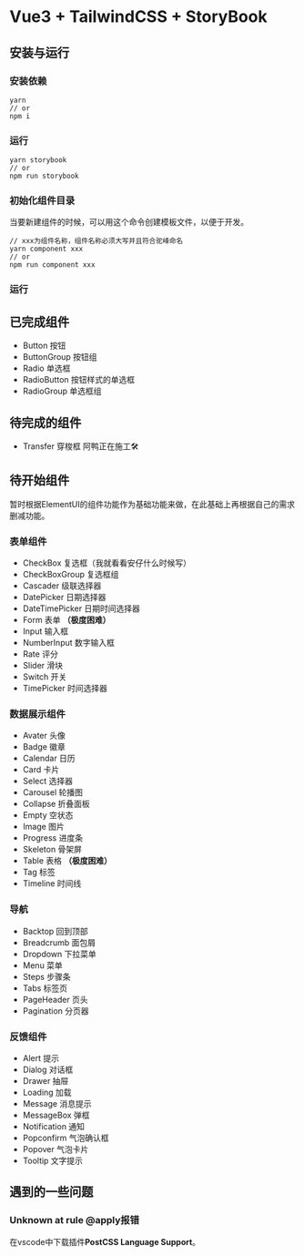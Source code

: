 # Vue3 + TailwindCSS + StoryBook

## 安装与运行
### 安装依赖
```shell
yarn 
// or
npm i
```

### 运行
```shell
yarn storybook
// or
npm run storybook
```

### 初始化组件目录
当要新建组件的时候，可以用这个命令创建模板文件，以便于开发。
```shell
// xxx为组件名称，组件名称必须大写并且符合驼峰命名
yarn component xxx
// or
npm run component xxx
```

### 运行

## 已完成组件
- Button 按钮
- ButtonGroup 按钮组
- Radio 单选框
- RadioButton 按钮样式的单选框
- RadioGroup 单选框组

## 待完成的组件
- Transfer 穿梭框  阿鸭正在施工🛠

## 待开始组件
暂时根据ElementUI的组件功能作为基础功能来做，在此基础上再根据自己的需求删减功能。
### 表单组件
- CheckBox 复选框（我就看看安仔什么时候写）
- CheckBoxGroup 复选框组
- Cascader 级联选择器
- DatePicker 日期选择器
- DateTimePicker 日期时间选择器
- Form 表单 **（极度困难）**
- Input 输入框
- NumberInput 数字输入框
- Rate 评分
- Slider 滑块
- Switch 开关
- TimePicker 时间选择器

### 数据展示组件
- Avater 头像
- Badge 徽章
- Calendar 日历
- Card 卡片
- Select 选择器
- Carousel 轮播图
- Collapse 折叠面板
- Empty 空状态
- Image 图片
- Progress 进度条
- Skeleton 骨架屏
- Table 表格 **（极度困难）**
- Tag 标签
- Timeline 时间线

### 导航
- Backtop 回到顶部
- Breadcrumb 面包屑
- Dropdown 下拉菜单
- Menu 菜单
- Steps 步骤条
- Tabs 标签页
- PageHeader 页头
- Pagination 分页器

### 反馈组件
- Alert 提示
- Dialog 对话框
- Drawer 抽屉
- Loading 加载
- Message 消息提示
- MessageBox 弹框
- Notification 通知
- Popconfirm 气泡确认框
- Popover 气泡卡片
- Tooltip 文字提示

## 遇到的一些问题

### Unknown at rule @apply报错
在vscode中下载插件**PostCSS Language Support**。